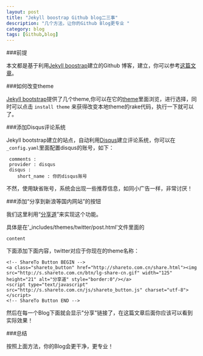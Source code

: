 ```yaml
---
layout: post
title: "Jekyll boostrap Github blog二三事"
description: "几个方法，让你的Github Blog更专业 "
category: blog 
tags: [Github,blog]
---
```


###前提

本文都是基于利用[Jekyll boostrap](http://jekyllbootstrap.com/)建立的Github 博客，建立，你可以参考[这篇文章](http://feisty2007.github.io/blog/2013/07/18/zero-to-hosted-jekyll-blog-in-3-minutes/)。


###如何改变theme

[Jekyll bootstrap](http://jekyllbootstrap.com/)提供了几个theme,你可以在它的[theme](http://themes.jekyllbootstrap.com/)里面浏览，进行选择，同时可以点击  `install theme` 来获得改变本地theme的rake代码，执行一下就可以了。

###添加Disqus评论系统

Jekyll bootstrap建立的站点，自动利用[Disqus](https://disqus.com/)建立评论系统，你可以在`_config.yaml`里面配置disqus的账号，如下：

	 comments :
     provider : disqus
     disqus :
     	short_name : 你的disqus账号

不然，使用缺省账号，系统会出现一些推荐信息，如同小广告一样，非常讨厌！


###添加“分享到新浪等国内网站”的按钮

我们这里利用“[分享道](http://shareto.com.cn/share.html)”来实现这个功能。

具体是在'_includes/themes/twitter/post.html'文件里面的

	content

下面添加下面内容，twitter对应于你现在的theme名称：

	<!-- ShareTo Button BEGIN -->
    <a class="shareto_button" href="http://shareto.com.cn/share.html"><img src="http://s.shareto.com.cn/btn/lg-share-cn.gif" width="125" height="21" alt="分享道" style="border:0"/></a>
    <script type="text/javascript" src="http://s.shareto.com.cn/js/shareto_button.js" charset="utf-8"></script>
    <!-- ShareTo Button END -->

然后在每一个Blog下面就会显示"分享"链接了，在这篇文章后面你应该可以看到实际效果！

###总结

按照上面方法，你的Blog会更干净，更专业！
